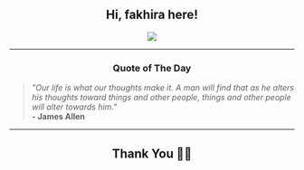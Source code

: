 <h2 align="center"> Hi, fakhira here!</h2>

<p align="center">
<a href="https://github.com/fakhiralkda" alt="github streak"><img src="https://dvst-streak.herokuapp.com/?user=fakhiralkda&theme=tokyonight&fire=DD472C"></a>
</p>

<hr>
<h3 align="center">Quote of The Day</h3>
<p align="center">
<blockquote>
<i>"Our life is what our thoughts make it. A man will find that as he alters his thoughts toward things and other people, things and other people will alter towards him."</i>
<br>
<b>- James Allen</b>
</blockquote>
</p>


<hr>
<h2 align="center">Thank You 🙏🏼</h2>
